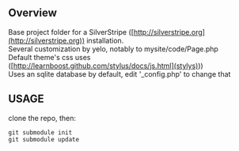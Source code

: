 ## Overview

Base project folder for a SilverStripe ([http://silverstripe.org](http://silverstripe.org)) installation.  
Several customization by yelo, notably to mysite/code/Page.php  
Default theme's css uses ([http://learnboost.github.com/stylus/docs/js.html](stylys)))  
Uses an sqlite database by default, edit '_config.php' to change that   

## USAGE  ##

clone the repo, then:

	git submodule init
	git submodule update

